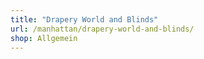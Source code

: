 ```yaml
---
title: "Drapery World and Blinds"
url: /manhattan/drapery-world-and-blinds/
shop: Allgemein
---
```

